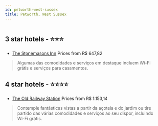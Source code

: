 ```yaml
---
id: petworth-west-sussex
title: Petworth, West Sussex
---
```


<center><img src="https://i.travelapi.com/hotels/5000000/4060000/4050200/4050129/dfeb7052_b.jpg" alt="" /></center>


##  3 star hotels - ⭐️⭐️⭐️

-    [The Stonemasons Inn](https://www.hurb.com/br/aud/https://www.hurb.com/br/hotels/petworth/the-stonemasons-inn-HT-70C6?cmp=18055) Prices from R$ 647,82
   > Algumas das comodidades e serviços em destaque incluem Wi-Fi grátis e serviços para casamentos.

##  4 star hotels - ⭐️⭐️⭐️⭐️

-    [The Old Railway Station](https://www.hurb.com/br/aud/https://www.hurb.com/br/hotels/petworth/the-old-railway-station-HT-BC5M?cmp=18055) Prices from R$ 1.153,14
   > Contemple fantásticas vistas a partir da açoteia e do jardim ou tire partido das várias comodidades e serviços ao seu dispor, incluindo Wi-Fi grátis.
